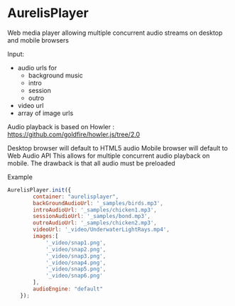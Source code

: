 # AurelisPlayer

Web media player allowing multiple concurrent audio streams on desktop and mobile browsers

Input:
- audio urls for
  - background music
  - intro
  - session
  - outro
- video url
- array of image urls

Audio playback is based on Howler : https://github.com/goldfire/howler.js/tree/2.0

Desktop browser will default to HTML5 audio
Mobile browser will default to Web Audio API
This allows for multiple concurrent audio playback on mobile.
The drawback is that all audio must be preloaded

Example

```javascript
AurelisPlayer.init({
		container: "aurelisplayer",
		backGroundAudioUrl: '_samples/birds.mp3',
		introAudioUrl: '_samples/chicken1.mp3',
		sessionAudioUrl: '_samples/bond.mp3',
		outroAudioUrl: '_samples/chicken2.mp3',
		videoUrl: '_video/UnderwaterLightRays.mp4',
		images:[
			'_video/snap1.png',
			'_video/snap2.png',
			'_video/snap3.png',
			'_video/snap4.png',
			'_video/snap5.png',
			'_video/snap6.png'
		],
		audioEngine: "default"
	});
```
